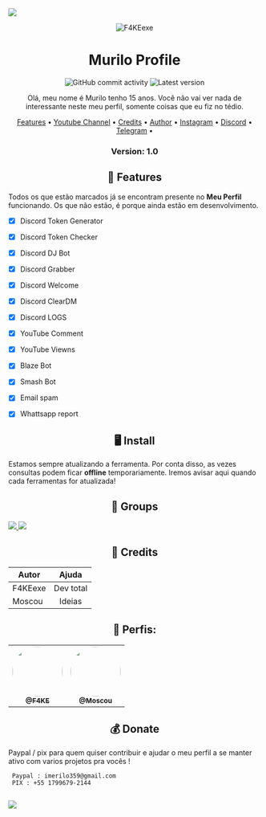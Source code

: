 <img src= "https://camo.githubusercontent.com/71b837571c48af3aa60a73dbc9d5936aa359d78efbfa8a6743cbbbc16b80ef4d/68747470733a2f2f63646e2e646973636f72646170702e636f6d2f6174746163686d656e74732f3830353930323039333930363630383138362f3830353931333937323533353539303932322f74656e6f722e676966"/>
</p>

<p align="center" ><img alt="F4KEexe" src="https://raw.githubusercontent.com/MicaelliMedeiros/micaellimedeiros/master/image/computer-illustration.png"></p>

<h1 align="center">Murilo Profile </h1>
<p align="center">
  <img alt="GitHub commit activity" src="https://img.shields.io/github/commit-activity/m/Kiny-Kiny/Kiny-Painel">
  <img alt="Latest version" src="https://img.shields.io/github/v/release/Kiny-Kiny/Kiny-Painel.svg" alt="Latest version">

  <p align="center">
    Olá, meu nome é Murilo tenho 15 anos. Você não vai ver nada de interessante neste meu perfil, somente coisas que eu fiz no tédio.
  </p>
</p> 



<p align="center">
  <a href="https://github.com/F4KEexe?tab=repositories">Features</a> •
  <a href="https://youtube.com/channel/UC1aTvkvmTVO7OJ6oixtJo8w">Youtube Channel</a> •
  <a href="https://github.com/F4KEexe">Credits</a> •
  <a href="https://github.com/F4KEexe">Author</a> •
  <a href="http://instagram.com/murilo.1p/">Instagram</a> •
  <a href="https://discord.gg/pE7w8vbqGd">Discord</a> •
  <a href="https://t.me/blazecrash">Telegram</a> •
</p>

<h3><p align="center">Version: 1.0</p></h3>
 
<h2 align="center">📆  Features</h2>

Todos os que estão marcados já se encontram presente no **Meu Perfil** funcionando. 
Os que não estão, é porque ainda estão em desenvolvimento.

- [x] Discord Token Generator
- [x] Discord Token Checker
- [x] Discord DJ Bot
- [x] Discord Grabber
- [x] Discord Welcome
- [x] Discord ClearDM
- [x] Discord LOGS
- [x] YouTube Comment
- [x] YouTube Viewns
- [x] Blaze Bot
- [x] Smash Bot
- [x] Email spam
- [x] Whattsapp report


<h2 align="center">🖥 Install</h2>

Estamos sempre atualizando a ferramenta. Por conta disso, as vezes consultas podem ficar **offline** temporariamente. 
Iremos avisar aqui quando cada ferramentas for atualizada!

<p align="center" >
  <h2 align="center">📧 Groups</h2>
<a href="https://wa.me/+5517996792144" alt="WhatsApp">
  <img src = "https://img.shields.io/badge/-WhatsApp-25d366?style=flat-square&labelColor=25d366&logo=whatsapp&logoColor=white&link=API-DO-SEU-WHATSAPP" /> </a>

<a href="http://t.me/F4KEexe" alt="Telegram">
  <img src = "https://img.shields.io/badge/-Telegram-1ca0f1?style=for-the-badge&labelColor=1ca0f1&logo=telegram&logoColor=white&link=https://t.me/kinycrimson" /> </a>

<h2 align="center">🙏  Credits</h2>

| Autor          | Ajuda                                                                  |
| -------------- |:-------------:                                                         |
| F4KEexe        | Dev total                                                              |
| Moscou         | Ideias                                                                 |

<div align="center">
  <h2>👤 Perfis:</h2>

  <table>
    <tr>
      <td align="center"><a href="https://github.com/F4KEexe"><img style="border-radius: 50%;" src="https://avatars.githubusercontent.com/u/93842250?v=4" width="100px;" alt=""/><br /><sub><b>@F4KE</b></sub></a><br /></td>
      <td align="center"><a href="https://github.com/Moscouzin"><img style="border-radius: 50%;" src="https://avatars.githubusercontent.com/u/102753231?v=4" width="100px;" alt=""/><br /><sub><b>@Moscou</b></sub></a><br /></td>
  </table>
</div>
 
 <h2 align="center">💰 Donate</h2>
 
 Paypal / pix  para quem quiser contribuir e ajudar o meu perfil a se manter ativo com varios projetos pra vocês !
 ```
  Paypal : imerilo359@gmail.com
  PIX : +55 1799679-2144
  
 ```

<p>
<img src= "https://camo.githubusercontent.com/71b837571c48af3aa60a73dbc9d5936aa359d78efbfa8a6743cbbbc16b80ef4d/68747470733a2f2f63646e2e646973636f72646170702e636f6d2f6174746163686d656e74732f3830353930323039333930363630383138362f3830353931333937323533353539303932322f74656e6f722e676966"/>
</p>

